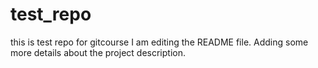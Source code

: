 
# test_repo
this is test repo for gitcourse
I am editing the README file. Adding some more details about the project description.
